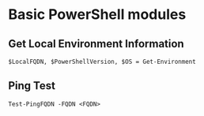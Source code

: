 # Basic PowerShell modules

## Get Local Environment Information

`$LocalFQDN, $PowerShellVersion, $OS = Get-Environment`

## Ping Test

`Test-PingFQDN -FQDN <FQDN>`